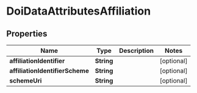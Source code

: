 

# DoiDataAttributesAffiliation

## Properties

Name | Type | Description | Notes
------------ | ------------- | ------------- | -------------
**affiliationIdentifier** | **String** |  |  [optional]
**affiliationIdentifierScheme** | **String** |  |  [optional]
**schemeUri** | **String** |  |  [optional]



